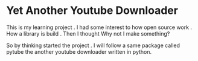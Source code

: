 # Yet Another Youtube Downloader 

This is my learning project . I had some interest to how open source work . How a library is build . Then I thought Why not I make something? 

So by thinking started the project . I will follow a same package called pytube the another youtube downloader written in python.


